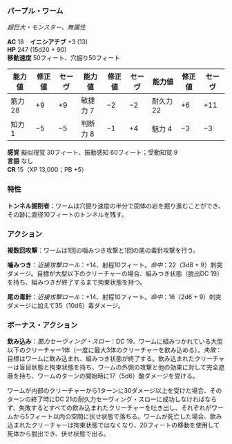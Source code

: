 ### パープル・ワーム
*超巨大・モンスター、無属性*

**AC** 18　**イニシアチブ** +3 (13)  
**HP** 247 (15d20 + 90)  
**移動速度** 50フィート、穴掘り50フィート

| 能力値 | 修正値 | セーヴ | 能力値 | 修正値 | セーヴ | 能力値 | 修正値 | セーヴ |
|--------|--------|--------|--------|--------|--------|--------|--------|--------|
| 筋力 28 | +9 | +9 | 敏捷力 7 | −2 | −2 | 耐久力 22 | +6 | +11 |
| 知力 1 | −5 | −5 | 判断力 8 | −1 | +4 | 魅力 4 | −3 | −3 |

**感覚** 擬似視覚 30フィート、振動感知 60フィート；受動知覚 9  
**言語** なし  
**CR** 15（XP 13,000；PB +5）

### 特性

**トンネル掘削者**：ワームは穴掘り速度の半分で固体の岩を掘り進むことができ、その跡に直径10フィートのトンネルを残す。

### アクション

**複数回攻撃**：ワームは1回の噛みつき攻撃と1回の尾の毒針攻撃を行う。

**噛みつき**：*近接攻撃ロール*：+14、射程10フィート。*命中*：22（3d8 + 9）刺突ダメージ。目標が大型以下のクリーチャーの場合、組みつき状態（脱出DC 19）を持ち、組みつきが終了するまで拘束状態を持つ。

**尾の毒針**：*近接攻撃ロール*：+14、射程10フィート。*命中*：16（2d6 + 9）刺突ダメージに加えて35（10d6）毒ダメージ。

### ボーナス・アクション

**飲み込み**：*筋力セーヴィング・スロー*：DC 19、ワームに組みつかれている大型以下のクリーチャー1体（一度に最大3体のクリーチャーを飲み込める）。*失敗*：目標はワームに飲み込まれ、組みつき状態が終了する。飲み込まれたクリーチャーは盲目状態と拘束状態を持ち、ワームの外側の攻撃と他の効果に対して完全遮蔽を持ち、ワームのターンの開始時に17（5d6）酸ダメージを受ける。

ワームが内部のクリーチャーから1ターンに30ダメージ以上を受けた場合、そのターンの終了時にDC 21の耐久力セーヴィング・スローに成功しなければならず、失敗するとすべての飲み込まれたクリーチャーを吐き出し、それぞれがワームから5フィート以内の空間に伏せ状態で落ちる。ワームが死亡した場合、飲み込まれたクリーチャーは拘束状態ではなくなり、20フィートの移動を使用して死体から脱出でき、伏せ状態で出る。